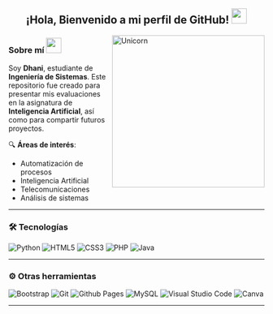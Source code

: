 <div align="center">
  <h2> ¡Hola, Bienvenido a mi perfil de GitHub! <img src="https://github.com/abdoachhoubi/abdoachhoubi/blob/main/gifs/Hi.gif" width="30"> </h2>
  
</div>

<img align="right" width="300px" alt="Unicorn" src="https://c.tenor.com/GN73MKBawZYAAAAi/busy-cute.gif" />

###  Sobre mí <img src="https://media.giphy.com/media/ObNTw8Uzwy6KQ/giphy.gif" width="30px">&nbsp;


Soy **Dhani**, estudiante de **Ingeniería de Sistemas**. Este repositorio fue creado para presentar mis evaluaciones en la asignatura de **Inteligencia Artificial**, así como para compartir futuros proyectos.

🔍 **Áreas de interés**:
- Automatización de procesos
- Inteligencia Artificial
- Telecomunicaciones
- Análisis de sistemas

---

### 🛠 Tecnologías


![Python](https://img.shields.io/badge/python-3670A0?style=for-the-badge&logo=python&logoColor=ffdd54)
![HTML5](https://img.shields.io/badge/html5-%23E34F26.svg?style=for-the-badge&logo=html5&logoColor=white)
![CSS3](https://img.shields.io/badge/css3-%231572B6.svg?style=for-the-badge&logo=css3&logoColor=white)
![PHP](https://img.shields.io/badge/php-%23777BB4.svg?style=for-the-badge&logo=php&logoColor=white)
![Java](https://img.shields.io/badge/java-%23ED8B00.svg?style=for-the-badge&logo=openjdk&logoColor=white)

---

### ⚙️ Otras herramientas

![Bootstrap](https://img.shields.io/badge/bootstrap-%238511FA.svg?style=for-the-badge&logo=bootstrap&logoColor=white)
![Git](https://img.shields.io/badge/-Git-%23F05032?style=flat-square&logo=git&logoColor=ffffff)
![Github Pages](https://img.shields.io/badge/github%20pages-121013?style=for-the-badge&logo=github&logoColor=white)
![MySQL](https://img.shields.io/badge/mysql-4479A1.svg?style=for-the-badge&logo=mysql&logoColor=white)
![Visual Studio Code](https://img.shields.io/badge/Visual%20Studio%20Code-0078d7.svg?style=for-the-badge&logo=visual-studio-code&logoColor=white)
![Canva](https://img.shields.io/badge/Canva-%2300C4CC.svg?style=for-the-badge&logo=Canva&logoColor=white)

---
